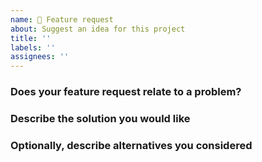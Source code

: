 ```yaml
---
name: 🐬 Feature request
about: Suggest an idea for this project
title: ''
labels: ''
assignees: ''
---
```


<!--
For questions, live support is available in the TYPO3 Slack channel #cig-testing
at https://typo3.slack.com.
-->

### Does your feature request relate to a problem?

<!--
A clear and concise description of what the problem is. For example, I'm always
frustrated when [...]
-->

### Describe the solution you would like

<!--
A clear and concise description of what you want to happen.
-->

### Optionally, describe alternatives you considered

<!--
A clear and concise description of any alternative solutions or features you
have considered.
-->
